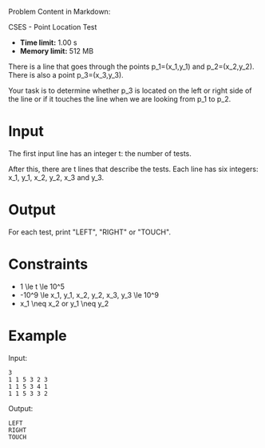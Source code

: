 Problem Content in Markdown:


CSES \- Point Location Test




* **Time limit:** 1\.00 s
* **Memory limit:** 512 MB




There is a line that goes through the points p\_1\=(x\_1,y\_1\) and p\_2\=(x\_2,y\_2\). There is also a point p\_3\=(x\_3,y\_3\).


Your task is to determine whether p\_3 is located on the left or right side of the line or if it touches the line when we are looking from p\_1 to p\_2.


Input
=====


The first input line has an integer t: the number of tests.


After this, there are t lines that describe the tests. Each line has six integers: x\_1, y\_1, x\_2, y\_2, x\_3 and y\_3.


Output
======


For each test, print "LEFT", "RIGHT" or "TOUCH".


Constraints
===========


* 1 \\le t \\le 10^5
* \-10^9 \\le x\_1, y\_1, x\_2, y\_2, x\_3, y\_3 \\le 10^9
* x\_1 \\neq x\_2 or y\_1 \\neq y\_2


Example
=======


Input:



```
3
1 1 5 3 2 3
1 1 5 3 4 1
1 1 5 3 3 2

```

Output:



```
LEFT
RIGHT
TOUCH

```
 
